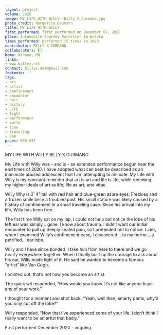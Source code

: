 ```yaml
---
layout: project
volume: 2020
image: MY_LIFE_WITH_WILLY--Billy_X_Curmano.jpg
photo_credit: Margarita Baumann
title: MY LIFE WITH WILLY
first_performed: first performed on December 07, 2020
place: Automobile Journey Rochester to Witoka
times_performed: performed 15 times in 2020
contributor: BILLY X CURMANO
collaborators: []
home: Winona, MN
links:
- www.billyx.net
contact: billyx.net@gmail.com
footnote: ''
tags:
- art
- artist
- confinement
- encounter
- hair
- history
- LIFE
- light
- performance
- smile
- time
- traveling
- Van
pages: 836-837
---
```




MY LIFE WITH WILLY
BILLY X CURMANO

My Life with Willy was - and is - an extended performance begun near the end times of 2020. I have adopted what can best be described as an inanimate abused adolescent that I am attempting to animate. My Life with Willy is my constant reminder that art is art and life is life, while renewing my higher ideals of art as life; life as art; arte vitae.

Willy Why is 3’ 4” tall with red hair and blue-green azure eyes. Freckles and a frozen smile belie a troubled past. His small stature was likely caused by a history of confinement in a small traveling case. Since his arrival into my life, Willy has been free.
 
The first time Willy sat on my lap, I could not help but notice the lobe of his left ear was simply… gone. I know about trauma. I didn’t want our initial encounter to pull up deeply seated pain, so I pretended not to notice. Later, when I examined Willy’s confinement case, I discovered… to my horror… a petrified… ear lobe.

Willy and I have since bonded. I take him from here to there and we go nearly everywhere together. When I finally built up the courage to ask about his ear, Willy made light of it. He said he wanted to become a famous “artist” like Van Gogh.

I pointed out, that’s not how you become an artist.
 
The quick wit responded, “How would you know. It’s not like anyone buys any of your work.”

I thought for a moment and shot back, “Yeah, well then, smarty pants, why’d you only cut off the lobe?”

Willy responded, “Now that I’ve experienced some of your life. I don’t think I really want to be an artist that badly.”


First performed December 2020 - ongoing
